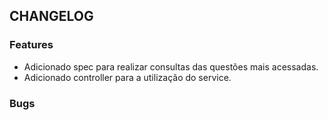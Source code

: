 ## CHANGELOG
### Features
- Adicionado spec para realizar consultas das questões mais acessadas.
- Adicionado controller para a utilização do service.

### Bugs
